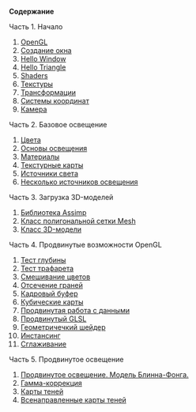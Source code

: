 **Содержание**

Часть 1\. Начало


1.  [OpenGL](https://habrahabr.ru/post/310790/)
2.  [Создание окна](https://habrahabr.ru/post/311198/)
3.  [Hello Window](https://habrahabr.ru/post/311234/)
4.  [Hello Triangle](https://habrahabr.ru/post/311808/)
5.  [Shaders](https://habrahabr.ru/post/313380/)
6.  [Текстуры](https://habrahabr.ru/post/315294/)
7.  [Трансформации](https://habrahabr.ru/post/319144/)
8.  [Системы координат](https://habrahabr.ru/post/324968/)
9.  [Камера](https://habrahabr.ru/post/327604/)


Часть 2\. Базовое освещение


1.  [Цвета](https://habrahabr.ru/post/329592/)
2.  [Основы освещения](https://habrahabr.ru/post/333932/)
3.  [Материалы](https://habrahabr.ru/post/336166/)
4.  [Текстурные карты](https://habrahabr.ru/post/337550/)
5.  [Источники света](https://habrahabr.ru/post/337642/)
6.  [Несколько источников освещения](https://habrahabr.ru/post/338254/)


Часть 3\. Загрузка 3D-моделей


1.  [Библиотека Assimp](https://habrahabr.ru/post/338436/)
2.  [Класс полигональной сетки Mesh](https://habrahabr.ru/post/338436/)
3.  [Класс 3D-модели](https://habrahabr.ru/post/338998/)


Часть 4\. Продвинутые возможности OpenGL


1.  [Тест глубины](https://habrahabr.ru/post/342610/)
2.  [Тест трафарета](https://habrahabr.ru/post/344238/)
3.  [Смешивание цветов](https://habrahabr.ru/post/343096/)
4.  [Отсечение граней](https://habrahabr.ru/post/346964/)
5.  [Кадровый буфер](https://habrahabr.ru/post/347354/)
6.  [Кубические карты](https://habrahabr.ru/post/347750/)
7.  [Продвинутая работа с данными](https://habrahabr.ru/post/350008/)
8.  [Продвинутый GLSL](https://habrahabr.ru/post/350156/)
9.  [Геометричечкий шейдер](https://habrahabr.ru/post/350782/)
10.  [Инстансинг](https://habrahabr.ru/post/352962/)
11.  [Сглаживание](https://habrahabr.ru/post/351706/)


Часть 5\. Продвинутое освещение


1.  [Продвинутое освещение. Модель Блинна-Фонга.](https://habrahabr.ru/post/353054/)
2.  [Гамма-коррекция](https://habrahabr.ru/post/353632/)
3.  [Карты теней](https://habrahabr.ru/post/353956/)
4.  [Всенаправленные карты теней](https://habr.com/post/354208/)

